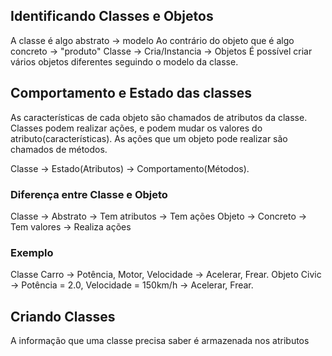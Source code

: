 ## Identificando Classes e Objetos

A classe é algo abstrato -> modelo
Ao contrário do objeto que é algo concreto -> "produto"
Classe -> Cria/Instancia -> Objetos
É possível criar vários objetos diferentes seguindo o modelo da classe.
## Comportamento e Estado das classes

As características de cada objeto são chamados de atributos da classe.
Classes podem realizar ações, e podem mudar os valores do atributo(características).
As ações que um objeto pode realizar são chamados de métodos.

Classe -> Estado(Atributos) -> Comportamento(Métodos).
### Diferença entre Classe e Objeto

Classe -> Abstrato -> Tem atributos -> Tem ações
Objeto -> Concreto -> Tem valores -> Realiza ações
### Exemplo
Classe Carro -> Potência, Motor, Velocidade -> Acelerar, Frear.
Objeto Civic -> Potência = 2.0, Velocidade = 150km/h -> Acelerar, Frear.


## Criando Classes 

A informação que uma classe precisa saber é armazenada nos atributos

 